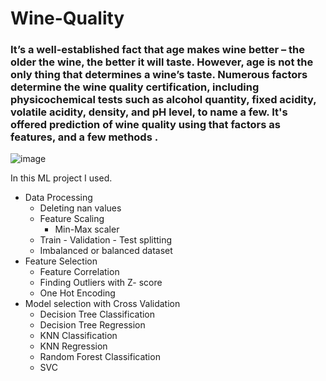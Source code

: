 # Wine-Quality
### It’s a well-established fact that age makes wine better – the older the wine, the better it will taste. However, age is not the only thing that determines a wine’s taste. Numerous factors determine the wine quality certification, including physicochemical tests such as alcohol quantity, fixed acidity, volatile acidity, density, and pH level, to name a few. It's offered prediction of wine quality using that factors as features, and a few methods . 
![image](https://user-images.githubusercontent.com/69621078/119959229-db591900-bfb4-11eb-9818-f164c8202dcf.png)


In this ML project I used.
- Data Processing
  - Deleting nan values
  - Feature Scaling
    - Min-Max scaler
  - Train - Validation - Test splitting
  - Imbalanced or balanced dataset
- Feature Selection 
  - Feature Correlation
  - Finding Outliers with Z- score
  - One Hot Encoding
- Model selection with Cross Validation
  - Decision Tree Classification
  - Decision Tree Regression
  - KNN Classification
  - KNN Regression
  - Random Forest Classification
  - SVC


